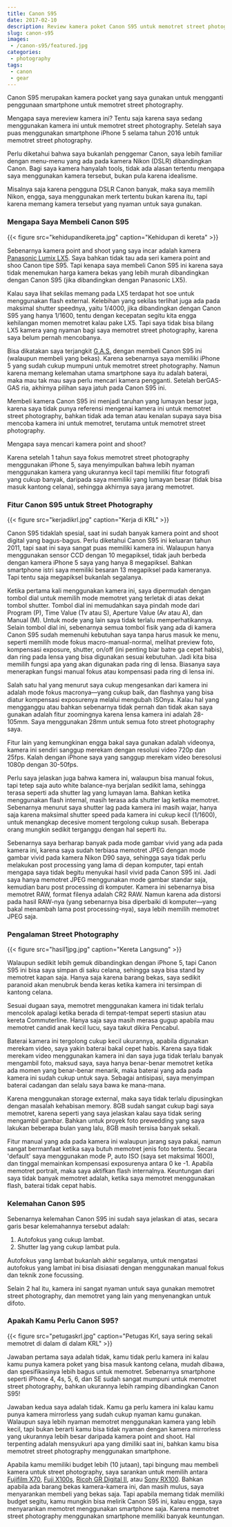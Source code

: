 ```yaml
---
title: Canon S95
date: 2017-02-10
description: Review kamera poket Canon S95 untuk memotret street photography
slug: canon-s95
images: 
 - /canon-s95/featured.jpg
categories:
 - photography
tags:
 - canon
 - gear
---
```


Canon S95 merupakan kamera pocket yang saya gunakan untuk mengganti penggunaan smartphone untuk memotret street photography.

Mengapa saya mereview kamera ini? Tentu saja karena saya sedang menggunakan kamera ini untuk memotret street photography. Setelah saya puas menggunakan smartphone iPhone 5 selama tahun 2016 untuk memotret street photography.

<!--more--> 

Perlu diketahui bahwa saya bukanlah penggemar Canon, saya lebih familiar dengan menu-menu yang ada pada kamera Nikon (DSLR) dibandingkan Canon. Bagi saya kamera hanyalah tools, tidak ada alasan tertentu mengapa saya menggunakan kamera tersebut, bukan pula karena idealisme.  
  
Misalnya saja karena pengguna DSLR Canon banyak, maka saya memilih Nikon, engga, saya menggunakan merk tertentu bukan karena itu, tapi karena memang kamera tersebut yang nyaman untuk saya gunakan.  



### Mengapa Saya Membeli Canon S95

{{< figure src="kehidupandikereta.jpg" caption="Kehidupan di kereta" >}}

Sebenarnya kamera point and shoot yang saya incar adalah kamera [Panasonic Lumix LX5][lumix lx5]. Saya bahkan tidak tau ada seri kamera point and shoo Canon tipe S95. Tapi kenapa saya membeli Canon S95 ini karena saya tidak menemukan harga kamera bekas yang lebih murah dibandingkan dengan Canon S95 (jika dibandingkan dengan Panasonic LX5).

Kalau saya lihat sekilas memang pada LX5 terdapat hot soe untuk menggunakan flash external. Kelebihan yang sekilas terlihat juga ada pada maksimal shutter speednya, yaitu 1/4000, jika dibandingkan dengan Canon S95 yang hanya 1/1600, tentu dengan kecepatan segitu kita engga kehilangan momen memotret kalau pake LX5. Tapi saya tidak bisa bilang LX5 kamera yang nyaman bagi saya memotret street photography, karena saya belum pernah mencobanya.

Bisa dikatakan saya terjangkit [G.A.S.][gas] dengan membeli Canon S95 ini (walaupun membeli yang bekas). Karena sebenarnya saya memiliki iPhone 5 yang sudah cukup mumpuni untuk memotret street photography. Namun karena memang kelemahan utama smartphone saya itu adalah baterai, maka mau tak mau saya perlu mencari kamera pengganti. Setelah berGAS-GAS ria, akhirnya pilihan saya jatuh pada Canon S95 ini.

Membeli kamera Canon S95 ini menjadi taruhan yang lumayan besar juga, karena saya tidak punya referensi mengenai kamera ini untuk memotret street photography, bahkan tidak ada teman atau kenalan supaya saya bisa mencoba kamera ini untuk memotret, terutama untuk memotret street photography.

Mengapa saya mencari kamera point and shoot? 

Karena setelah 1 tahun saya fokus memotret street photography menggunakan iPhone 5, saya menyimpulkan bahwa lebih nyaman menggunakan kamera yang ukurannya kecil tapi memiliki fitur fotografi yang cukup banyak, daripada saya memiliki yang lumayan besar (tidak bisa masuk kantong celana), sehingga akhirnya saya jarang memotret.

### Fitur Canon S95 untuk Street Photography

{{< figure src="kerjadikrl.jpg" caption="Kerja di KRL" >}}

Canon S95 tidaklah spesial, saat ini sudah banyak kamera point and shoot digital yang bagus-bagus. Perlu diketahui Canon S95 ini keluaran tahun 2011, tapi saat ini saya sangat puas memiliki kamera ini. Walaupun hanya menggunakan sensor CCD dengan 10 megapiksel, tidak jauh berbeda dengan kamera iPhone 5 saya yang hanya 8 megapiksel. Bahkan smartphone istri saya memiliki besaran 13 megapiksel pada kameranya. Tapi tentu saja megapiksel bukanlah segalanya.

Ketika pertama kali menggunakan kamera ini, saya dipermudah dengan tombol dial untuk memilih mode memotret yang terletak di atas dekat tombol shutter. Tombol dial ini memudahkan saya pindah mode dari Program (P), Time Value (Tv atau S), Aperture Value (Av atau A), dan Manual (M). Untuk mode yang lain saya tidak terlalu memperhatikannya. Selain tombol dial ini, sebenarnya semua tombol fisik yang ada di kamera Canon S95 sudah memenuhi kebutuhan saya tanpa harus masuk ke menu, seperti memilih mode fokus macro-manual-normal, melihat preview foto, kompensasi exposure, shutter, on/off (ini penting biar batre ga cepet habis), dan ring pada lensa yang bisa digunakan sesuai kebutuhan. Jadi kita bisa memilih fungsi apa yang akan digunakan pada ring di lensa. Biasanya saya menerapkan fungsi manual fokus atau kompensasi  pada ring di lensa ini.

Salah satu hal yang menurut saya cukup mengesankan dari kamera ini adalah mode fokus macronya—yang cukup baik, dan flashnya yang bisa diatur kompensasi exposurenya melalui mengubah ISOnya. Kalau hal yang mengganggu atau bahkan sebenarnya tidak pernah dan tidak akan saya gunakan adalah fitur zoomingnya karena lensa kamera ini adalah 28-105mm. Saya menggunakan 28mm untuk semua foto street photography saya.

Fitur lain yang kemungkinan engga bakal saya gunakan adalah videonya, kamera ini sendiri sanggup merekam dengan resolusi video 720p dan 25fps. Kalah dengan iPhone saya yang sanggup merekam video beresolusi 1080p dengan 30-50fps.

Perlu saya jelaskan juga bahwa kamera ini, walaupun bisa manual fokus, tapi tetep saja auto white balance-nya berjalan sedikit lama, sehingga terasa seperti ada shutter lag yang lumayan lama. Bahkan ketika menggunakan flash internal, masih terasa ada shutter lag ketika memotret. Sebenarnya menurut saya shutter lag pada kamera ini masih wajar, hanya saja karena maksimal shutter speed pada kamera ini cukup kecil (1/1600), untuk menangkap decesive moment tergolong cukup susah. Beberapa orang mungkin sedikit terganggu dengan hal seperti itu.

Sebenarnya saya berharap banyak pada mode gambar vivid yang ada pada kamera ini, karena saya sudah terbiasa memotret JPEG dengan mode gambar vivid pada kamera Nikon D90 saya, sehingga saya tidak perlu melakukan post processing yang lama di depan komputer, tapi entah mengapa saya tidak begitu menyukai hasil vivid pada Canon S95 ini. Jadi saya hanya memotret JPEG menggunakan mode gambar standar saja, kemudian baru post processing di komputer. Kamera ini sebenarnya bisa memotret RAW, format filenya adalah CR2 RAW. Namun karena ada distorsi pada hasil RAW-nya (yang sebenarnya bisa diperbaiki di komputer—yang bakal menambah lama post processing-nya), saya lebih memilih memotret JPEG saja.

### Pengalaman Street Photography

{{< figure src="hasil1jpg.jpg" caption="Kereta Langsung" >}}

Walaupun sedikit lebih gemuk dibandingkan dengan iPhone 5, tapi Canon S95 ini bisa saya simpan di saku celana, sehingga saya bisa stand by memotret kapan saja. Hanya saja karena barang bekas, saya sedikit paranoid akan menubruk benda keras ketika kamera ini tersimpan di kantong celana.

Sesuai dugaan saya, memotret menggunakan kamera ini tidak terlalu mencolok apalagi ketika berada di tempat-tempat seperti stasiun atau kereta Commuterline. Hanya saja saya masih merasa gugup apabila mau memotret candid anak kecil lucu, saya takut dikira Pencabul.

Baterai kamera ini tergolong cukup kecil ukurannya, apabila digunakan merekam video, saya yakin baterai bakal cepet habis. Karena saya tidak merekam video menggunakan kamera ini dan saya juga tidak terlalu banyak mengambil foto, maksud saya, saya hanya benar-benar memotret ketika ada momen yang benar-benar menarik, maka baterai yang ada pada kamera ini sudah cukup untuk saya. Sebagai antisipasi, saya menyimpan baterai cadangan dan selalu saya bawa ke mana-mana.

Karena menggunakan storage external, maka saya tidak terlalu dipusingkan dengan masalah kehabisan memory. 8GB sudah sangat cukup bagi saya memotret, karena seperti yang saya jelaskan kalau saya tidak sering mengambil gambar. Bahkan untuk proyek foto prewedding yang saya lakukan beberapa bulan yang lalu, 8GB masih tersisa banyak sekali.

Fitur manual yang ada pada kamera ini walaupun jarang saya pakai, namun sangat bermanfaat ketika saya butuh memotret jenis foto tertentu. Secara 'default' saya menggunakan mode P, auto ISO (saya set maksimal 1600), dan tinggal memainkan kompensasi exposurenya antara 0 ke -1. Apabila memotret portrait, maka saya aktifkan flash internalnya. Keuntungan dari saya tidak banyak memotret adalah, ketika saya memotret menggunakan flash, baterai tidak cepat habis.

### Kelemahan Canon S95

Sebenarnya kelemahan Canon S95 ini sudah saya jelaskan di atas, secara garis besar kelemahannya tersebut adalah:

1.  Autofokus yang cukup lambat.
1.  Shutter lag yang cukup lambat pula.

Autofokus yang lambat bukanlah akhir segalanya, untuk mengatasi autofokus yang lambat ini bisa disiasati dengan menggunakan manual fokus dan teknik zone focussing.

Selain 2 hal itu, kamera ini sangat nyaman untuk saya gunakan memotret street photography, dan memotret yang lain yang menyenangkan untuk difoto.

### Apakah Kamu Perlu Canon S95?

{{< figure src="petugaskrl.jpg" caption="Petugas Krl, saya sering sekali memotret di dalam di dalam KRL" >}}

Jawaban pertama saya adalah tidak, kamu tidak perlu kamera ini kalau kamu punya kamera poket yang bisa masuk kantong celana, mudah dibawa, dan spesifikasinya lebih bagus untuk memotret. Sebenarnya smartphone seperti iPhone 4, 4s, 5, 6, dan SE sudah sangat mumpuni untuk memotret street photography, bahkan ukurannya lebih ramping dibandingkan Canon S95!

Jawaban kedua saya adalah tidak. Kamu ga perlu kamera ini kalau kamu punya kamera mirrorless yang sudah cukup nyaman kamu gunakan. Walaupun saya lebih nyaman memotret menggunakan kamera yang lebih kecil, tapi bukan berarti kamu bisa tidak nyaman dengan kamera mirrorless yang ukurannya lebih besar daripada kamera point and shoot. Hal terpenting adalah mensyukuri apa yang dimiliki saat ini, bahkan kamu bisa memotret street photography menggunakan smartphone. 

Apabila kamu memiliki budget lebih (10 jutaan), tapi bingung mau membeli kamera untuk street photography, saya sarankan untuk memilih antara [Fujifilm X70][fuji x70], [Fuji X100s][fuji x100], [Ricoh GR Digital II][ricoh gr], atau [Sony RX100][sony rx]. Bahkan apabila ada barang bekas kamera-kamera ini, dan masih mulus, saya menyarankan membeli yang bekas saja. Tapi apabila memang tidak memiliki budget segitu, kamu mungkin bisa melirik Canon S95 ini, kalau engga, saya menyarankan memotret menggunakan smartphone saja. Karena memotret street photography menggunakan smartphone memiliki banyak keuntungan.


[lumix lx5]: https://thelightweightphotographer.com/2012/11/21/why-i-love-the-panasonic-lumix-lx5/c_dmclx5
[gas]: /gear-acquisition-syndrome
[fuji x70]: https://erickimphotography.com/blog/2016/02/11/review-of-the-fujifilm-x70-for-street-photography/
[fuji x100]: https://erickimphotography.com/blog/2014/06/03/review-of-the-fujifilm-x100s-for-street-photography/
[ricoh gr]: https://erickimphotography.com/blog/2018/07/22/why-the-ricoh-gr-ii-is-the-best-street-photography-camera/
[sony rx]: https://www.theinspiredeye.net/cameras/sony/rx100/street-photography-7/